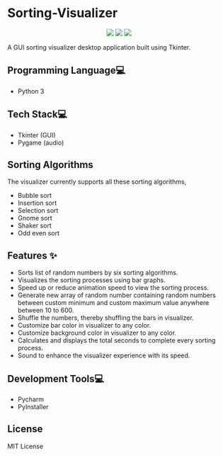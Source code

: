 # Sorting-Visualizer
<p align="center">
  <img src="https://api.visitorbadge.io/api/visitors?path=https%3A%2F%2Fgithub.com%2Freshmaharidhas%2FSorting-Visualizer&labelColor=%23000000&countColor=%2300ff00&style=plastic&labelStyle=none"/>
  <img src="https://img.shields.io/github/languages/top/reshmaharidhas/Sorting-Visualizer?labelColor=%23000000"/>
  <img src="https://img.shields.io/github/license/reshmaharidhas/Sorting-Visualizer"/>
</p>
A GUI sorting visualizer desktop application built using Tkinter.

## Programming Language💻
- Python 3

## Tech Stack💻 
- Tkinter (GUI)
- Pygame (audio)

## Sorting Algorithms
The visualizer currently supports all these sorting algorithms,
- Bubble sort
- Insertion sort
- Selection sort
- Gnome sort
- Shaker sort
- Odd even sort

## Features ✨
- Sorts list of random numbers by six sorting algorithms.
- Visualizes the sorting processes using bar graphs.
- Speed up or reduce animation speed to view the sorting process.
- Generate new array of random number containing random numbers between custom minimum and custom maximum value anywhere between 10 to 600. 
- Shuffle the numbers, thereby shuffling the bars in visualizer.
- Customize bar color in visualizer to any color.
- Customize background color in visualizer to any color.
- Calculates and displays the total seconds to complete every sorting process.
- Sound to enhance the visualizer experience with its speed.

## Development Tools💻
- Pycharm
- PyInstaller

## License
MIT License
